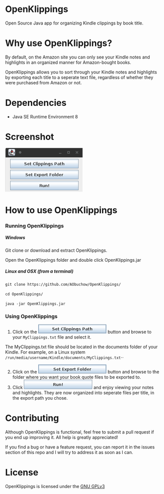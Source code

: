 # OpenKlippings

Open Source Java app for organizing Kindle clippings by book title.
# Why use OpenKlippings?
By default, on the Amazon site you can only see your Kindle notes and highlights in an organized manner for Amazon-bought books.

OpenKlippings allows you to sort through your Kindle notes and highlights by exporting each title to a seperate text file, regardless of whether they were purchased from Amazon or not.

# Dependencies
- Java SE Runtime Environment 8

# Screenshot
![image](Screenshot.png?raw=true "OpenKlippings Interface")

# How to use OpenKlippings

### Running OpenKlippings

##### Windows

Git clone or download and extract OpenKlippings.

Open the OpenKlippings folder and double click OpenKlippings.jar

##### Linux and OSX (from a terminal)

`git clone https://github.com/AObuchow/OpenKlippings/`

`cd OpenKlippings/`

`java -jar OpenKlippings.jar`

### Using OpenKlippings
1. Click on the ![image][Clippings File] button and browse to your `MyClippings.txt` file and select it. 

  The MyClippings.txt file should be located in the documents folder of your Kindle.
  For example, on a Linux system `/run/media/username/Kindle/documents/MyClippings.txt`⋅⋅
  
2. Click on the ![image][Export Folder] button and browse to the folder where you want your book quote files to be exported to.
3. Click ![image][Run] and enjoy viewing your notes and highlights. They are now organized into seperate files per title, in the export path you chose.

[Clippings File]: SetClippingsPath.png?raw=true
[Export Folder]: SetExportFolder.png?raw=true
[Run]: RunButton.png?raw=true

# Contributing
Although OpenKlippings is functional,  feel free to submit a pull request if you end up improving it. All help is greatly appreciated!

If you find a bug or have a feature request, you can report it in the issues section of this repo and I will try to address it as soon as I can.

# License
OpenKlippings is licensed under the [GNU GPLv3](https://opensource.org/licenses/gpl-3.0.html)
